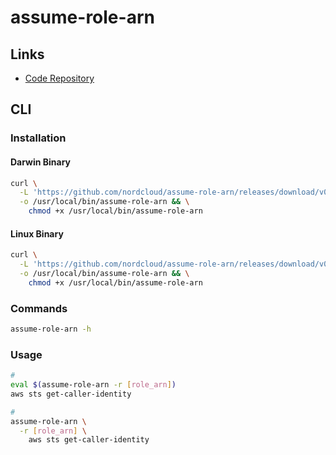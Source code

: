 # assume-role-arn

## Links

- [Code Repository](https://github.com/nordcloud/assume-role-arn)

## CLI

### Installation

#### Darwin Binary

```sh
curl \
  -L 'https://github.com/nordcloud/assume-role-arn/releases/download/v0.3.9/assume-role-arn-osx' \
  -o /usr/local/bin/assume-role-arn && \
    chmod +x /usr/local/bin/assume-role-arn
```

#### Linux Binary

```sh
curl \
  -L 'https://github.com/nordcloud/assume-role-arn/releases/download/v0.3.9/assume-role-arn-linux' \
  -o /usr/local/bin/assume-role-arn && \
    chmod +x /usr/local/bin/assume-role-arn
```

### Commands

```sh
assume-role-arn -h
```

### Usage

```sh
#
eval $(assume-role-arn -r [role_arn])
aws sts get-caller-identity

#
assume-role-arn \
  -r [role_arn] \
    aws sts get-caller-identity
```
